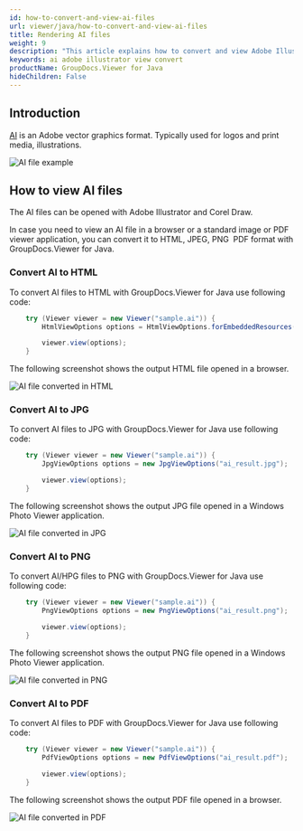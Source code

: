 ```yaml
---
id: how-to-convert-and-view-ai-files
url: viewer/java/how-to-convert-and-view-ai-files
title: Rendering AI files
weight: 9
description: "This article explains how to convert and view Adobe Illustrator (AI) files with GroupDocs.Viewer within your Java applications."
keywords: ai adobe illustrator view convert
productName: GroupDocs.Viewer for Java
hideChildren: False
---
```

## Introduction

[AI](https://fileinfo.com/extension/ai#adobe_illustrator_file) is an Adobe vector graphics format. Typically used for logos and print media, illustrations.

![AI file example](viewer/java/images/how-to-convert-and-view-ai-files/ai-file-example.jpg)

## How to view AI files

The AI files can be opened with Adobe Illustrator and Corel Draw.

In case you need to view an AI file in a browser or a standard image or PDF viewer application, you can convert it to HTML, JPEG, PNG  PDF format with GroupDocs.Viewer for Java.

### Convert AI to HTML

To convert AI files to HTML with GroupDocs.Viewer for Java use following code:

```java
    try (Viewer viewer = new Viewer("sample.ai")) {
        HtmlViewOptions options = HtmlViewOptions.forEmbeddedResources("ai_result.html");

        viewer.view(options);
    }
```

The following screenshot shows the output HTML file opened in a browser.

![AI file converted in HTML](viewer/java/images/how-to-convert-and-view-ai-files/ai-file-in-html.jpg)

### Convert AI to JPG

To convert AI files to JPG with GroupDocs.Viewer for Java use following code:

```java
    try (Viewer viewer = new Viewer("sample.ai")) {
        JpgViewOptions options = new JpgViewOptions("ai_result.jpg");

        viewer.view(options);
    }
```

The following screenshot shows the output JPG file opened in a Windows Photo Viewer application.

![AI file converted in JPG](viewer/java/images/how-to-convert-and-view-ai-files/ai-file-in-jpg.jpg)

### Convert AI to PNG

To convert AI/HPG files to PNG with GroupDocs.Viewer for Java use following code:

```java
    try (Viewer viewer = new Viewer("sample.ai")) {
        PngViewOptions options = new PngViewOptions("ai_result.png");

        viewer.view(options);
    }
```

The following screenshot shows the output PNG file opened in a Windows Photo Viewer application.

![AI file converted in PNG](viewer/java/images/how-to-convert-and-view-ai-files/ai-file-in-png.jpg)

### Convert AI to PDF

To convert AI files to PDF with GroupDocs.Viewer for Java use following code:

```java
    try (Viewer viewer = new Viewer("sample.ai")) {
        PdfViewOptions options = new PdfViewOptions("ai_result.pdf");

        viewer.view(options);
    }
```

The following screenshot shows the output PDF file opened in a browser.

![AI file converted in PDF](viewer/java/images/how-to-convert-and-view-ai-files/ai-file-in-pdf.jpg)
